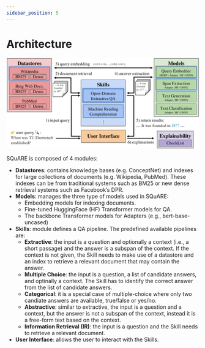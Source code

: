 ```yaml
---
sidebar_position: 5
---
```



# Architecture

![square-arch](../../static/img/square-arch.png)

SQuARE is composed of 4 modules:

- **Datastores**: contains knowledge bases (e.g. ConceptNet) and indexes for large collections of documents (e.g. Wikipedia, PubMed). These indexes can be from 
  traditional systems such as BM25 or new dense retrieval systems such as Facebook’s DPR.
- **Models**: manages the three type of models used in SQuARE:
    - Embedding models for indexing documents.
    - Fine-tuned HuggingFace (HF) Transformer models for QA.
    - The backbone Transformer models for Adapters (e.g., bert-base-uncased)
- **Skills**: module defines a QA pipeline. The predefined available pipelines are: 
  - **Extractive**: the input is a question and optionally a context (i.e., a short passage) and the answer is a subspan of the context. If the context is not given, the Skill needs to make use of a datastore and an index to retrieve a relevant document that may contain the answer.
  - **Multiple Choice**: the input is a question, a list of candidate answers, and optinally a context. The Skill has to identify the correct answer from the list of candidate answers.
  - **Categorical**: it is a special case of multiple-choice where only two candiate answers are available, true/false or yes/no.
  - **Abstractive**: similar to extractive, the input is a question and a context, but the answer is not a subspan of the context, instead it is a free-form text based on the context.
  - **Information Retrieval (IR)**: the input is a question and the Skill needs to retrieve a relevant document.
- **User Interface**: allows the user to interact with the Skills.

